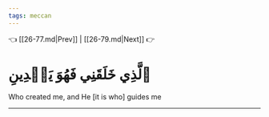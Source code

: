 ```yaml
---
tags: meccan
---
```


👈 [[26-77.md|Prev]] | [[26-79.md|Next]] 👉

# ٱلَّذِي خَلَقَنِي فَهُوَ يَهۡدِينِ

Who created me, and He [it is who] guides me

---

